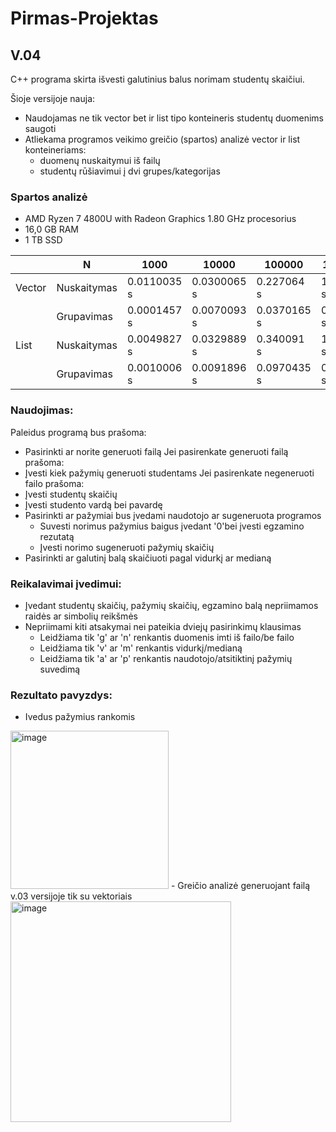 # Pirmas-Projektas
## V.04
C++ programa skirta išvesti galutinius balus norimam studentų skaičiui.

Šioje versijoje nauja: 
- Naudojamas ne tik vector bet ir list tipo konteineris studentų duomenims saugoti
- Atliekama programos veikimo greičio (spartos) analizė vector ir list konteineriams:
    - duomenų nuskaitymui iš failų
    - studentų rūšiavimui į dvi grupes/kategorijas

### Spartos analizė
- AMD Ryzen 7 4800U with Radeon Graphics 1.80 GHz procesorius
- 16,0 GB RAM
- 1 TB SSD

|        | N           | 1000        | 10000       | 100000      | 1000000    | 10000000  |
|--------|-------------|-------------|-------------|-------------|------------|-----------|
| Vector | Nuskaitymas | 0.0110035 s | 0.0300065 s | 0.227064 s  | 1.57047 s  | 14.0227 s |
|        | Grupavimas  | 0.0001457 s | 0.0070093 s | 0.0370165 s | 0.266047 s | 4.05196 s |
| List   | Nuskaitymas | 0.0049827 s | 0.0329889 s | 0.340091 s  | 1.98044 s  | 22.2068 s |
|        | Grupavimas  | 0.0010006 s | 0.0091896 s | 0.0970435 s | 0.595134 s | 7.26248 s |

### Naudojimas:
Paleidus programą bus prašoma:
- Pasirinkti ar norite generuoti failą
Jei pasirenkate generuoti failą prašoma:
- Įvesti kiek pažymių generuoti studentams
Jei pasirenkate negeneruoti failo prašoma:
- Įvesti studentų skaičių 
- Įvesti studento vardą bei pavardę
- Pasirinkti ar pažymiai bus įvedami naudotojo ar sugeneruota programos
    - Suvesti norimus pažymius baigus įvedant '0'bei įvesti egzamino rezutatą
    - Įvesti norimo sugeneruoti pažymių skaičių
- Pasirinkti ar galutinį balą skaičiuoti pagal vidurkį ar medianą

### Reikalavimai įvedimui:
- Įvedant studentų skaičių, pažymių skaičių, egzamino balą nepriimamos raidės ar simbolių reikšmės
- Nepriimami kiti atsakymai nei pateikia dviejų pasirinkimų klausimas 
    - Leidžiama tik 'g' ar 'n' renkantis duomenis imti iš failo/be failo
    - Leidžiama tik 'v' ar 'm' renkantis vidurkį/medianą
    - Leidžiama tik 'a' ar 'p' renkantis naudotojo/atsitiktinį pažymių suvedimą

### Rezultato pavyzdys:
- Ivedus pažymius rankomis
<img width="253" alt="image" src="https://user-images.githubusercontent.com/113300842/195715872-0b732e41-bbe9-495c-9c1b-ef1e6eda8270.png">
- Greičio analizė generuojant failą v.03 versijoje tik su vektoriais
<img width="353" alt="image" src="https://user-images.githubusercontent.com/113300842/195781990-b280cf2b-9496-40f9-a0a5-23003cd3f300.png">









